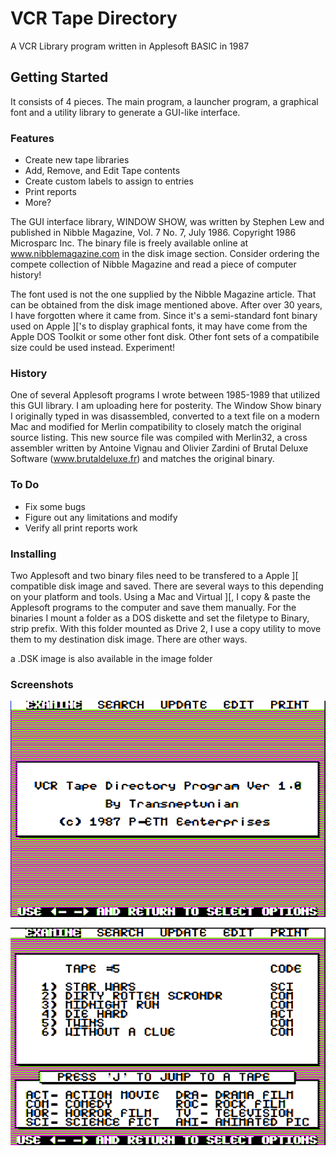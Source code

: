# VCR Tape Directory

A VCR Library program written in Applesoft BASIC in 1987

## Getting Started

It consists of 4 pieces. The main program, a launcher program, a graphical font and a utility library to generate a GUI-like interface.

### Features

* Create new tape libraries
* Add, Remove, and Edit Tape contents
* Create custom labels to assign to entries
* Print reports
* More?

The GUI interface library, WINDOW SHOW, was written by Stephen Lew and published in Nibble Magazine, Vol. 7 No. 7, July 1986. Copyright 1986 Microsparc Inc. The binary file is freely available online at www.nibblemagazine.com in the disk image section.  Consider ordering the compete collection of Nibble Magazine and read a piece of computer history!

The font used is not the one supplied by the Nibble Magazine article. That can be obtained from the disk image mentioned above. After over 30 years, I have forgotten where it came from. Since it's a semi-standard font binary used on Apple ]['s to display graphical fonts, it may have come from the Apple DOS Toolkit or some other font disk. Other font sets of a compatibile size could be used instead. Experiment!

### History
One of several Applesoft programs I wrote between 1985-1989 that utilized this GUI library. I am uploading here for posterity. The Window Show binary I originally typed in was disassembled, converted to a text file on a modern Mac and modified for Merlin compatibility to closely match the original source listing. This new source file was compiled with Merlin32, a cross assembler written by Antoine Vignau and Olivier Zardini of Brutal Deluxe Software (www.brutaldeluxe.fr) and matches the original binary.

### To Do
* Fix some bugs
* Figure out any limitations and modify
* Verify all print reports work

### Installing

Two Applesoft and two binary files need to be transfered to a Apple ][ compatible disk image and saved. There are several ways to this depending on your platform and tools. Using a Mac and Virtual ][, I copy & paste the Applesoft programs to the computer and save them manually. For the binaries I mount a folder as a DOS diskette and set the filetype to Binary, strip prefix. With this folder mounted as Drive 2, I use a copy utility to move them to my destination disk image. There are other ways.

a .DSK image is also available in the image folder

### Screenshots
![Main](https://raw.githubusercontent.com/transneptunian/Applesoft-VCR_Tape_Directory/master/screenshots/main-screen.png)



![Browse](https://raw.githubusercontent.com/transneptunian/Applesoft-VCR_Tape_Directory/master/screenshots/browse.png)
